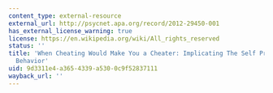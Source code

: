 ```yaml
---
content_type: external-resource
external_url: http://psycnet.apa.org/record/2012-29450-001
has_external_license_warning: true
license: https://en.wikipedia.org/wiki/All_rights_reserved
status: ''
title: 'When Cheating Would Make You a Cheater: Implicating The Self Prevents Unethical
  Behavior'
uid: 9d3311e4-a365-4339-a530-0c9f52837111
wayback_url: ''
---
```

